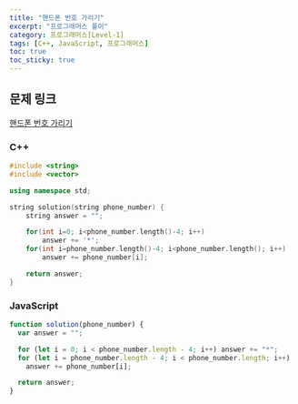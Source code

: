 ```yaml
---
title: "핸드폰 번호 가리기"
excerpt: "프로그래머스 풀이"
category: 프로그래머스[Level-1]
tags: [C++, JavaScript, 프로그래머스]
toc: true
toc_sticky: true
---
```


## 문제 링크

[핸드폰 번호 가리기](https://programmers.co.kr/learn/courses/30/lessons/12948)

### C++

```cpp
#include <string>
#include <vector>

using namespace std;

string solution(string phone_number) {
    string answer = "";

    for(int i=0; i<phone_number.length()-4; i++)
        answer += '*';
    for(int i=phone_number.length()-4; i<phone_number.length(); i++)
        answer += phone_number[i];

    return answer;
}
```

### JavaScript

```js
function solution(phone_number) {
  var answer = "";

  for (let i = 0; i < phone_number.length - 4; i++) answer += "*";
  for (let i = phone_number.length - 4; i < phone_number.length; i++)
    answer += phone_number[i];

  return answer;
}
```
